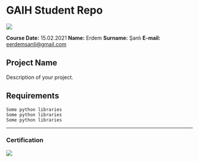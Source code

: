 # GAIH Student Repo 
![](img/logo.png)

**Course Date:** 15.02.2021
**Name:** Erdem 
**Surname:** Şanlı
**E-mail:** eerdemsanli@gmail.com


## Project Name
Description of your project.

## Requirements
```
Some python libraries
Some python libraries
Some python libraries
```
---

### Certification
![](img/certificate_ex.png)


